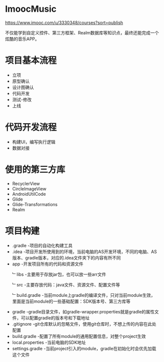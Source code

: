 # ImoocMusic
https://www.imooc.com/u/3330348/courses?sort=publish<p>
不仅能学到自定义控件、第三方框架、Realm数据库等知识点，最终还能完成一个炫酷的音乐APP。 

# 项目基本流程
* 立项
* 原型确认
* 设计图确认
* 代码开发
* 测试-修改
* 上线

# 代码开发流程
* 构建UI，编写执行逻辑
* 数据对接

# 使用的第三方库
* RecyclerView
* CircleImageView
* AndroidUtilCode
* Glide
* Glide-Transformations
* Realm

# 项目构建
* .gradle			-项目的自动化构建工具
* .idea				-项目开发所使用到的环境，当前电脑的AS开发环境，不同的电脑、AS版本、gradle版本，对应的.idea文件夹下的内容有所不同
* app				-开发项目所有的代码和资源文件<p>
	﹂libs			-主要用于存放jar包，也可以放一些arr文件<p>
	﹂src			-主要存放代码：java文件、资源文件、配置文件等<p>
	﹂build.gradle	-当前module上gradle的编译文件，只对当前module生效，里面是当前module的一些基础配置：SDK版本号、第三方库等<p>
* gradle			-gradle目录文件，如gradle-wrapper.properties就是gradle的属性文件，可以配置gradle的版本号和下载地址	
* .gitignore		-git仓库默认的忽略文件，使用git仓库时，不想上传的内容在此处配置
* build.gradle		-配置了所有module的通用配置信息，对整个project生效
* local.properties	-当前电脑的SDK地址
* settings.gradle	-当前project引入的module，gradle在初始化时会优先加载这个文件
